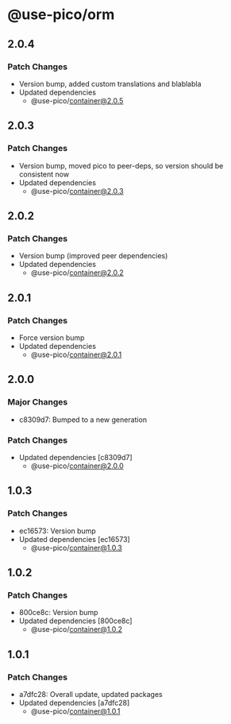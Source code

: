 # @use-pico/orm

## 2.0.4

### Patch Changes

- Version bump, added custom translations and blablabla
- Updated dependencies
    - @use-pico/container@2.0.5

## 2.0.3

### Patch Changes

- Version bump, moved pico to peer-deps, so version should be consistent now
- Updated dependencies
    - @use-pico/container@2.0.3

## 2.0.2

### Patch Changes

- Version bump (improved peer dependencies)
- Updated dependencies
    - @use-pico/container@2.0.2

## 2.0.1

### Patch Changes

- Force version bump
- Updated dependencies
    - @use-pico/container@2.0.1

## 2.0.0

### Major Changes

- c8309d7: Bumped to a new generation

### Patch Changes

- Updated dependencies [c8309d7]
    - @use-pico/container@2.0.0

## 1.0.3

### Patch Changes

- ec16573: Version bump
- Updated dependencies [ec16573]
    - @use-pico/container@1.0.3

## 1.0.2

### Patch Changes

- 800ce8c: Version bump
- Updated dependencies [800ce8c]
    - @use-pico/container@1.0.2

## 1.0.1

### Patch Changes

- a7dfc28: Overall update, updated packages
- Updated dependencies [a7dfc28]
    - @use-pico/container@1.0.1
